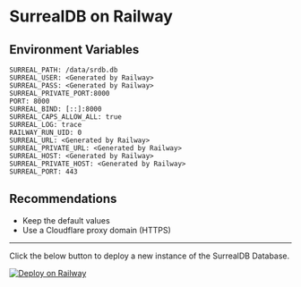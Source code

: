 # SurrealDB on Railway

## Environment Variables

    SURREAL_PATH: /data/srdb.db
    SURREAL_USER: <Generated by Railway>
    SURREAL_PASS: <Generated by Railway>
    SURREAL_PRIVATE_PORT:8000
    PORT: 8000
    SURREAL_BIND: [::]:8000
    SURREAL_CAPS_ALLOW_ALL: true
    SURREAL_LOG: trace
    RAILWAY_RUN_UID: 0
    SURREAL_URL: <Generated by Railway>
    SURREAL_PRIVATE_URL: <Generated by Railway>
    SURREAL_HOST: <Generated by Railway>
    SURREAL_PRIVATE_HOST: <Generated by Railway>
    SURREAL_PORT: 443

## Recommendations
- Keep the default values
- Use a Cloudflare proxy domain (HTTPS)

---

Click the below button to deploy a new instance of the SurrealDB Database.

[![Deploy on Railway](https://railway.app/button.svg)](https://railway.app/template/Axgpqb?referralCode=bncQEM)

